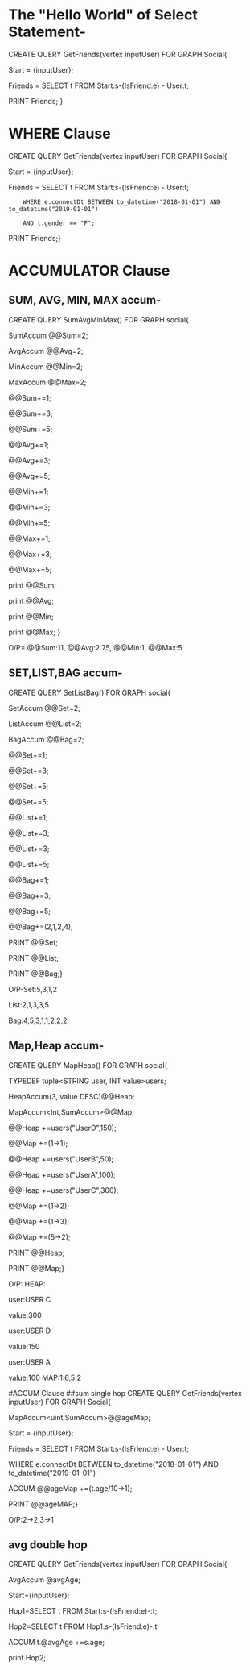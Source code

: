 # The "Hello World" of Select Statement-
CREATE QUERY GetFriends(vertex<User> inputUser) FOR GRAPH Social{
 
Start = {inputUser};
 
Friends = SELECT t FROM Start:s-(IsFriend:e) - User:t;
 
PRINT Friends;
}
 
# WHERE Clause
CREATE QUERY GetFriends(vertex<User> inputUser) FOR GRAPH Social{
 
Start = {inputUser};
 
Friends = SELECT t FROM Start:s-(IsFriend:e) - User:t;
 
        WHERE e.connectDt BETWEEN to_datetime("2018-01-01") AND to_datetime("2019-01-01")
 
        AND t.gender == "F";
 
PRINT Friends;}

# ACCUMULATOR Clause
## SUM, AVG, MIN, MAX accum-
 
 CREATE QUERY SumAvgMinMax() FOR GRAPH social{
 
 SumAccum<Int> @@Sum=2;
 
 AvgAccum @@Avg=2;
 
 MinAccum<Int> @@Min=2;
 
 MaxAccum<Int> @@Max=2;
 
 @@Sum+=1;
 
 @@Sum+=3;
 
 @@Sum+=5;
 
 @@Avg+=1;
 
 @@Avg+=3;
 
 @@Avg+=5; 

 @@Min+=1;
 
 @@Min+=3;
 
 @@Min+=5;
 
 @@Max+=1;
 
 @@Max+=3;
 
 @@Max+=5;
 
 print @@Sum;
 
 print @@Avg;
 
 print @@Min;
 
 print @@Max;
 }
 
 O/P= @@Sum:11, @@Avg:2.75, @@Min:1, @@Max:5
 
 
 
## SET,LIST,BAG accum-
 
 CREATE QUERY SetListBag() FOR GRAPH social{

 SetAccum<Int> @@Set=2;
 
 ListAccum<Int> @@List=2;
 
 BagAccum<Int> @@Bag=2;
 
 @@Set+=1;
 
 @@Set+=3;
 
 @@Set+=5;
 
 @@Set+=5;
 
 @@List+=1;
 
 @@List+=3;
 
 @@List+=3;
 
 @@List+=5;
 
 @@Bag+=1;
 
 @@Bag+=3;
 
 @@Bag+=5;
 
 @@Bag+=(2,1,2,4);
 
 PRINT @@Set;
 
 PRINT @@List;
 
 PRINT @@Bag;}

 O/P-Set:5,3,1,2

 List:2,1,3,3,5
 
 Bag:4,5,3,1,1,2,2,2
 
 
## Map,Heap accum- 
 
 CREATE QUERY MapHeap() FOR GRAPH social{
 
 TYPEDEF tuple<STRING user, INT value>users;
 
 HeapAccum<users>(3, value DESC)@@Heap;
 
 MapAccum<Int,SumAccum<Int>>@@Map;
 
 @@Heap +=users("UserD",150);
 
 @@Map +=(1->1);
 
 @@Heap +=users("UserB",50);
 
 @@Heap +=users("UserA",100);
 
 @@Heap +=users("UserC",300);
 
 @@Map +=(1->2);
 
 @@Map +=(1->3);
 
 @@Map +=(5->2);
 
 PRINT @@Heap;
 
 PRINT @@Map;} 
 
 O/P: HEAP:
 
 user:USER C
 
 value:300
 
 user:USER D
 
 value:150
 
 user:USER A
 
 value:100
     MAP:1:6,5:2
 
 
#ACCUM Clause
##sum single hop
 CREATE QUERY GetFriends(vertex<User> inputUser) FOR GRAPH Social{
 
 MapAccum<uint,SumAccum<uint>>@@ageMap;
 
 Start = {inputUser};
 
 Friends = SELECT t FROM Start:s-(IsFriend:e) - User:t;
 
 WHERE e.connectDt BETWEEN to_datetime("2018-01-01") AND to_datetime("2019-01-01")
 
 ACCUM @@ageMap +=(t.age/10->1);
 
 PRINT @@ageMAP;}
 
 O/P:2->2,3->1
 
## avg double hop
 CREATE QUERY GetFriends(vertex<User> inputUser) FOR GRAPH Social{
 
 AvgAccum @avgAge;
 
 Start={inputUser};
 
 Hop1=SELECT t FROM Start:s-(IsFriend:e)-:t;
 
 Hop2=SELECT t FROM Hop1:s-(IsFriend:e)-:t
 
 ACCUM t.@avgAge +=s.age;
 
 print Hop2;
 
 
 
